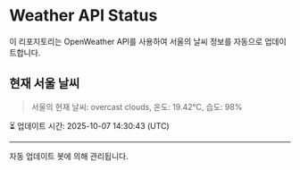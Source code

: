 
# Weather API Status

이 리포지토리는 OpenWeather API를 사용하여 서울의 날씨 정보를 자동으로 업데이트합니다.

## 현재 서울 날씨
> 서울의 현재 날씨: overcast clouds, 온도: 19.42°C, 습도: 98%

⏳ 업데이트 시간: 2025-10-07 14:30:43 (UTC)

---
자동 업데이트 봇에 의해 관리됩니다.

